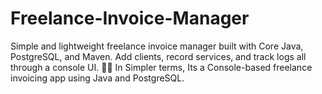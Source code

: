 # Freelance-Invoice-Manager
Simple and lightweight freelance invoice manager built with Core Java, PostgreSQL, and Maven. Add clients, record services, and track logs all through a console UI. 💼🧾  In Simpler terms, Its a Console-based freelance invoicing app using Java and PostgreSQL.
